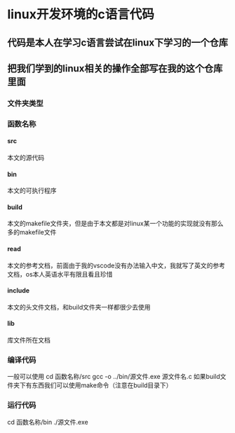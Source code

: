 # linux开发环境的c语言代码

## 代码是本人在学习c语言尝试在linux下学习的一个仓库
## 把我们学到的linux相关的操作全部写在我的这个仓库里面
### 文件夹类型
### 函数名称
#### src
本文的源代码
#### bin
本文的可执行程序
#### build
本文的makefile文件夹，但是由于本文都是对linux某一个功能的实现就没有那么多的makefile文件
#### read
本文的参考文档，前面由于我的vscode没有办法输入中文，我就写了英文的参考文档，os本人英语水平有限且看且珍惜
#### include
本文的头文件文档，和build文件夹一样都很少去使用
#### lib
库文件所在文档

### 编译代码
一般可以使用
cd 函数名称/src 
gcc -o ../bin/源文件.exe 源文件名.c
如果build文件夹下有东西我们可以使用make命令（注意在build目录下）

### 运行代码
cd 函数名称/bin
./源文件.exe


